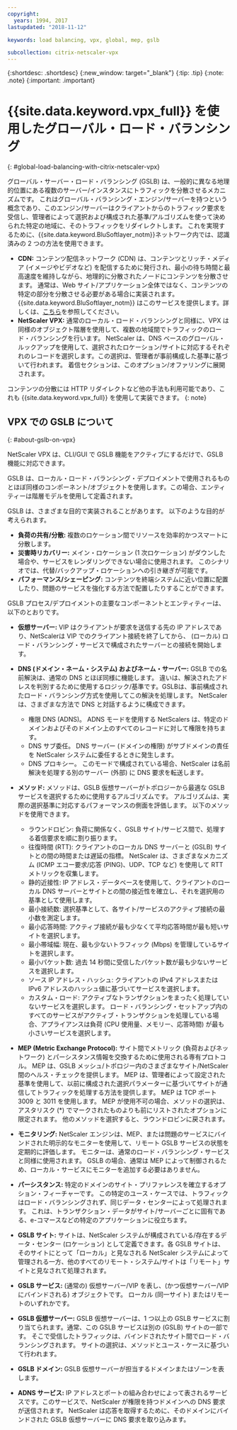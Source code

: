 ```yaml
---
copyright:
  years: 1994, 2017
lastupdated: "2018-11-12"

keywords: load balancing, vpx, global, mep, gslb

subcollection: citrix-netscaler-vpx
---
```


{:shortdesc: .shortdesc}
{:new_window: target="_blank"}
{:tip: .tip}
{:note: .note}
{:important: .important}

# {{site.data.keyword.vpx_full}} を使用したグローバル・ロード・バランシング
{: #global-load-balancing-with-citrix-netscaler-vpx}

グローバル・サーバー・ロード・バランシング (GSLB) は、一般的に異なる地理的位置にある複数のサーバー/インスタンスにトラフィックを分散させるメカニズムです。 これはグローバル・バランシング・エンジン/サーバーを持つという概念であり、このエンジン/サーバーはクライアントからのトラフィック要求を受信し、管理者によって選択および構成された基準/アルゴリズムを使って決められた特定の地域に、そのトラフィックをリダイレクトします。 これを実現するために、{{site.data.keyword.BluSoftlayer_notm}}ネットワーク内では、認識済みの 2 つの方法を使用できます。

* **CDN:** コンテンツ配信ネットワーク (CDN) は、コンテンツとリッチ・メディア (イメージやビデオなど) を配信するために発行され、最小の待ち時間と最高速度を維持しながら、地理的に分散されたノードにコンテンツを分散させます。 通常は、Web サイト/アプリケーション全体ではなく、コンテンツの特定の部分を分散させる必要がある場合に実装されます。 {{site.data.keyword.BluSoftlayer_notm}} はこのサービスを提供します。詳しくは、[こちら](/docs/infrastructure/CDN?topic=CDN-getting-started)を参照してください。
* **NetScaler VPX:** 通常のローカル・ロード・バランシングと同様に、VPX は同様のオブジェクト階層を使用して、複数の地域間でトラフィックのロード・バランシングを行います。 NetScaler は、DNS ベースのグローバル・ルックアップを使用して、選択されたロケーション/サイトに対応するそれぞれのレコードを選択します。この選択は、管理者が事前構成した基準に基づいて行われます。 着信セクションは、このオプション/オファリングに展開されます。

コンテンツの分散には HTTP リダイレクトなど他の手法も利用可能であり、これも {{site.data.keyword.vpx_full}} を使用して実装できます。
{: note}

## VPX での GSLB について
{: #about-gslb-on-vpx}

NetScaler VPX は、CLI/GUI で GSLB 機能をアクティブにするだけで、GSLB 機能に対応できます。

GSLB は、ローカル・ロード・バランシング・デプロイメントで使用されるものとほぼ同様のコンポーネント/オブジェクトを使用します。この場合、エンティティーは階層モデルを使用して定義されます。

GSLB は、さまざまな目的で実装されることがあります。 以下のような目的が考えられます。

* **負荷の共有/分散:** 複数のロケーション間でリソースを効率的かつスマートに分散します。
* **災害時リカバリー:** メイン・ロケーション (1 次ロケーション) がダウンした場合や、サービスをレンダリングできない場合に使用されます。 このシナリオでは、代替/バックアップ・ロケーションへの引き継ぎが可能です。
* **パフォーマンス/シェーピング:** コンテンツを終端システムに近い位置に配置したり、問題のサービスを強化する方法で配置したりすることができます。

GSLB プロセス/デプロイメントの主要なコンポーネントとエンティティーは、以下のとおりです。

* **仮想サーバー:** VIP はクライアントが要求を送信する先の IP アドレスであり、NetScalerは VIP でのクライアント接続を終了してから、 (ローカル) ロード・バランシング・サービスで構成されたサーバーとの接続を開始します。
* **DNS (ドメイン・ネーム・システム) およびネーム・サーバー:** GSLB での名前解決は、通常の DNS とほぼ同様に機能します。 違いは、解決されたアドレスを判別するために使用するロジック/基準です。GSLBは、事前構成されたロード・バランシング方式を使用してこの解決を処理します。 NetScaler は、さまざまな方法で DNS と対話するように構成できます。
	* 権限 DNS (ADNS)。 ADNS モードを使用する NetScalers は、特定のドメインおよびそのドメイン上のすべてのレコードに対して権限を持ちます。
	* DNS サブ委任。 DNS サーバー (ドメインの権限) がサブドメインの責任を NetScaler システムに委任するときに発生します。
	* DNS プロキシー。 このモードで構成されている場合、NetScaler は名前解決を処理する別のサーバー (外部) に DNS 要求を転送します。
* **メソッド:** メソッドは、GSLB 仮想サーバーがトポロジーから最適な GSLB サービスを選択するために使用するアルゴリズムです。 アルゴリズムは、実際の選択基準に対応するパフォーマンスの側面を評価します。 以下のメソッドを使用できます。
  * ラウンドロビン: 負荷に関係なく、GSLB サイト/サービス間で、処理する着信要求を順に割り振ります。
  * 往復時間 (RTT): クライアントのローカル DNS サーバーと (GSLB) サイトとの間の時間または遅延の指標。 NetScaler は、さまざまなメカニズム (ICMP エコー要求/応答 (PING)、UDP、TCP など) を使用して RTT メトリックを収集します。
  * 静的近接性: IP アドレス・データベースを使用して、クライアントのローカル DNS サーバーとサイトとの間の接近性を確立し、それを選択用の基準として使用します。
  * 最小接続数: 選択基準として、各サイト/サービスのアクティブ接続の最小数を測定します。
  * 最小応答時間: アクティブ接続が最も少なくて平均応答時間が最も短いサイトを選択します。
  * 最小帯域幅: 現在、最も少ないトラフィック (Mbps) を管理しているサイトを選択します。
  * 最小パケット数: 過去 14 秒間に受信したパケット数が最も少ないサービスを選択します。
  * ソース IP アドレス・ハッシュ: クライアントの IPv4 アドレスまたは IPv6 アドレスのハッシュ値に基づいてサービスを選択します。
  * カスタム・ロード: アクティブなトランザクションをまったく処理していないサービスを選択します。 ロード・バランシング・セットアップ内のすべてのサービスがアクティブ・トランザクションを処理している場合、アプライアンスは負荷 (CPU 使用量、メモリー、応答時間) が最も小さいサービスを選択します。

* **MEP (Metric Exchange Protocol):** サイト間でメトリック (負荷およびネットワーク) とパーシスタンス情報を交換するために使用される専有プロトコル。 MEP は、GSLB メッシュ/トポロジー内のさまざまなサイト/NetScaler 間のヘルス・チェックを提供します。 MEP は、管理者によって設定された基準を使用して、以前に構成された選択パラメーターに基づいてサイトが通信してトラフィックを処理する方法を提供します。 MEP は TCP ポート 3009 と 3011 を使用します。 MEP が使用不可の場合、メソッドの選択は、アスタリスク (*) でマークされたものよりも前にリストされたオプションに限定されます。 他のメソッドを選択すると、ラウンドロビンに戻されます。
* **モニタリング:** NetScaler エンジンは、MEP、または問題のサービスにバインドされた明示的なモニターを使用して、リモート GSLB サービスの状態を定期的に評価します。 モニターは、通常のロード・バランシング・サービスと同様に使用されます。 GSLB の場合、通常は MEP によって制御されるため、ローカル・サービスにモニターを追加する必要はありません。
* **パーシスタンス:** 特定のドメインのサイト・プリファレンスを確立するオプション・フィーチャーです。 この特定のユース・ケースでは、トラフィックはロード・バランシングされず、同じデータ・センターによって処理されます。 これは、トランザクション・データがサイト/サーバーごとに固有である、e-コマースなどの特定のアプリケーションに役立ちます。
* **GSLB サイト:** サイトは、NetScaler システムが構成されている/存在するデータ・センター (ロケーション) として定義できます。各 GSLB サイトは、そのサイトにとって「ローカル」と見なされる NetScaler システムによって管理される一方、他のすべてのリモート・システム/サイトは「リモート」サイトと見なされて処理されます。
* **GSLB サービス:** (通常の) 仮想サーバー/VIP を表し、(かつ仮想サーバー/VIPにバインドされる) オブジェクトです。 ローカル (同一サイト) またはリモートのいずれかです。
* **GSLB 仮想サーバー:** GSLB 仮想サーバーは、1 つ以上の GSLB サービスに割り当てられます。通常、この GSLB サービスは別の (GSLB) サイトの一部です。 そこで受信したトラフィックは、バインドされたサイト間でロード・バランシングされます。 サイトの選択は、メソッドとユース・ケースに基づいて行われます。
* **GSLB ドメイン:** GSLB 仮想サーバーが担当するドメインまたはゾーンを表します。
* **ADNS サービス:** IP アドレスとポートの組み合わせによって表されるサービスです。このサービスで、NetScaler が権限を持つドメインへの DNS 要求が送信されます。 NetScaler は応答を取得するために、そのドメインにバインドされた GSLB 仮想サーバーに DNS 要求を取り込みます。
